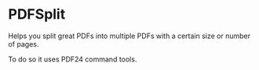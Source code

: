 # PDFSplit
Helps you split great PDFs into multiple PDFs with a certain size or number of pages.

To do so it uses PDF24 command tools.
